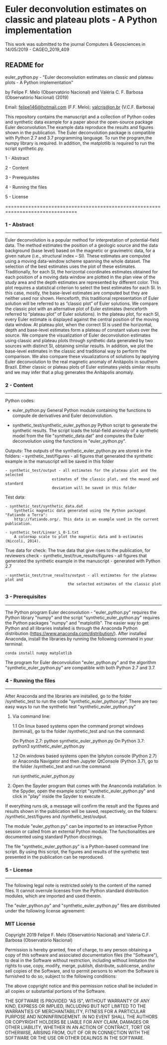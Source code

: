 # Euler deconvolution estimates on classic and plateau plots - A Python implementation
This work was submitted to the journal Computers & Geosciences in 14/05/2019 - CAGEO_2019_409

## README for

euler_python.py - "Euler deconvolution estimates on classic and plateau plots - A Python implementation"

by Felipe F. Melo (Observatório Nacional) and Valéria C. F. Barbosa (Observatório
Nacional) (2019)

Email: felipe146@hotmail.com (F.F. Melo); valcris@on.br (V.C.F. Barbosa) 

This repository contains the manuscript and a collection of Python codes and synthetic data 
example for a paper about the open-source package Euler deconvolution.The 
example data reproduce the results and figures shown in the publication. The Euler deconvolution
package is compatible with Python 2.7 and 3.7 programming language. To run the program,the 
numpy library is required. In addition, the matplotlib is required to run the script 
synthetic.py.

1 - Abstract

2 - Content

3 - Prerequisites

4 - Running the files

5 - License

===============================================================================


### 1 - Abstract
----------------------
Euler deconvolution is a popular method for interpretation of potential-field data.
 The method estimates the position of a geologic source and the data background 
 (base level) based on the magnetic or gravimetric data, for a given nature (i.e., 
 structural index – SI). These estimates are computed using a moving data-window 
 scheme spanning the whole dataset. The selection of the best estimates uses the 
 plot of these estimates. Traditionally, for each SI, the horizontal coordinates 
 estimates obtained for each position of a moving data window are plotted in the 
 plan view of the study area and the depth estimates are represented by different 
 color. This plot requires a statistical criterion to select the best estimates 
 for each SI. In this case, mostly, the base-level estimates are computed but they
 are neither used nor shown. Henceforth, this traditional representation of Euler 
 solution will be referred to as “classic plot” of Euler solutions. We compare the
 classic plot with an alternative plot of Euler estimates (henceforth referred to
 “plateau plot” of Euler solutions). In the plateau plot, for each SI, every Euler
 estimate is displayed against the central position of the moving data window. At 
 plateau plot, when the correct SI is used the horizontal, depth and base-level 
 estimates form a plateau of constant values over the source. We compare the 
 visualization of Euler deconvolution estimates using classic and plateau plots 
 through synthetic data generated by two sources with distinct SI, obtaining 
 similar results. In addition, we plot the base-level estimates in the classic 
 and traditional way to perform the comparison. We also compare these visualizations
 of solutions by applying Euler deconvolution to the real magnetic anomaly of 
 Anitápolis in southern Brazil. Either classic or plateau plots of Euler estimates
 yields similar results and we may infer that a plug generates the Anitápolis anomaly.


### 2 - Content
----------------------

Python codes:

- euler_python.py
	General Python module containing the functions to compute de derivatives and 
	Euler deconvolution.
	
- synthetic_test/synthetic_euler_python.py
	Python script to generate the synthetic results. The script loads the total-field
	anomaly of a synthetic model from the file "synthetic_data.dat" and computes the
	Euler deconvolution using the functions in "euler_python.py". 
	
Outputs:
	The outputs of the synthetic_euler_python.py are stored in the folders: 
	- synthetic_test/figures - all figures that generated the synthetic example in 
						 the manuscript will be saved in this folder
						 
	- synthetic_test/output - all estimates for the plateau plot and the selected
						 estimates of the classic plot, and the meand and standard 
						 deviation will be saved in this folder

Test data:

	- synthetic_test/synthetic_data.dat
		Synthetic magnetic data generated using the Python packaged "Fatiando a Terra":
		http://fatiando.org/. This data is an example used in the current publication.
		
	- synthetic_test/Linear_L_0-1.txt
		A colormap scale to plot the magnetic data and b-estimates (Niccoli, 2014).

True data for check:
	The true data that give rises to the publication, for reviewers check
	- synthetic_test/true_results/figures - all figures that generated the synthetic 
								example in the manuscript - generated with Python 2.7
								
	- synthetic_test/true_results/output - all estimates for the plateau plot and 
								the selected estimates of the classic plot

### 3 - Prerequisites
----------------------
The Python program Euler deconvolution - "euler_python.py" requires the Python library "numpy" 
and the script "synthetic_euler_python.py" requires the Python packages "numpy" and "matplotlib". 
The easier way to get Python and all libraries installed is through the Anaconda Python 
distribution (https://www.anaconda.com/distribution/). After installed Anaconda, install the libraries 
by running the following command in your terminal:

	conda install numpy matplotlib

The program for Euler deconvolution "euler_python.py" and the algorithm "synthetic_euler_python.py"
 are compatible with both Python 2.7 and 3.7.

### 4 - Running the files
----------------------
After Anaconda and the libraries are installed, go to the folder /synthetic_test to run 
the code "synthetic_euler_python.py".
There are two easy ways to run the synthetic test "synthetic_euler_python.py"

1. Via command line: 

	1.1 On linux based systems open the command prompt windows (terminal), go to the folder 
	/synthetic_test and run the command:
	
	On Python 2.7: python synthetic_euler_python.py 
	On Python 3.7: python3 synthetic_euler_python.py 

	1.2 On windows based systems open the Iphyton console (Python 2.7) or 
	Anaconda Navigator and then Jupyter QtConsole (Python 3.7), go to the folder 
	/synthetic_test and run the command:

	run synthetic_euler_python.py

2. Open the Spyder program that comes with the Ananconda installation. In the Spyder, open
the example script "synthetic_euler_python.py" and click in "play" inside the Spyder to execute it.

If everything runs ok, a message will confirm the result and the figures and results shown in 
the publication will be saved, respectively, on the folders: /synthetic_test/figures and 
/synthetic_test/output.

The  module "euler_python.py" can be imported to an interactive Python session or called from
an external Python module. The functionalities are documented using standard Python
docstrings.

The file "synthetic_euler_python.py" is a Python-based command line script. By using this 
script, the figures and results of the synthetic test presented in the publication can be reproduced.


### 5 - License
----------------------
The following legal note is restricted solely to the content of the named files. It cannot
overrule licenses from the Python standard distribution modules, which are imported and
used therein.

The "euler_python.py" and "synthetic_euler_python.py" files are distributed under the 
following license agreement:

### MIT License

Copyright 2019 Felipe F. Melo (Observatório Nacional) and Valeria C.F. Barbosa (Observatório Nacional)

Permission is hereby granted, free of charge, to any person obtaining a copy
 of this software and associated documentation files (the "Software"), to deal
 in the Software without restriction, including without limitation the rights
 to use, copy, modify, merge, publish, distribute, sublicense, and/or sell
 copies of the Software, and to permit persons to whom the Software is
 furnished to do so, subject to the following conditions:

 The above copyright notice and this permission notice shall be included in
 all copies or substantial portions of the Software.

 THE SOFTWARE IS PROVIDED "AS IS", WITHOUT WARRANTY OF ANY KIND, EXPRESS OR
 IMPLIED, INCLUDING BUT NOT LIMITED TO THE WARRANTIES OF MERCHANTABILITY,
 FITNESS FOR A PARTICULAR PURPOSE AND NONINFRINGEMENT. IN NO EVENT SHALL THE
 AUTHORS OR COPYRIGHT HOLDERS BE LIABLE FOR ANY CLAIM, DAMAGES OR OTHER
 LIABILITY, WHETHER IN AN ACTION OF CONTRACT, TORT OR OTHERWISE, ARISING FROM,
 OUT OF OR IN CONNECTION WITH THE SOFTWARE OR THE USE OR OTHER DEALINGS IN
 THE SOFTWARE.
